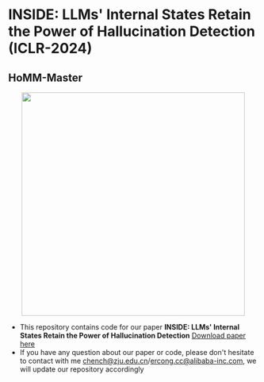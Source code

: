 # INSIDE: LLMs' Internal States Retain the Power of Hallucination Detection (ICLR-2024)

## HoMM-Master
<div align=center><img src="https://github.com/alibaba/eigenscore/blob/main/data/datasets/fig.png" width="450" /></div>


* This repository contains code for our paper **INSIDE: LLMs' Internal States Retain the Power of Hallucination Detection** [Download paper here]([https://arxiv.org/abs/1912.11976](https://arxiv.org/pdf/2402.03744))
* If you have any question about our paper or code, please don't hesitate to contact with me chench@zju.edu.cn/ercong.cc@alibaba-inc.com, we will update our repository accordingly

